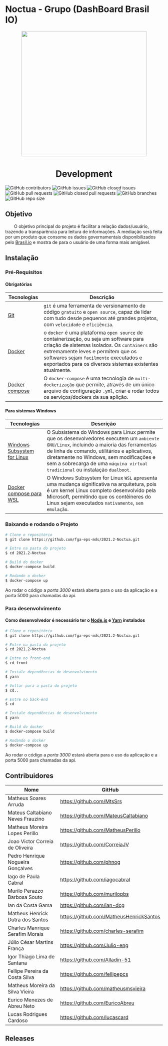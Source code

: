 # Noctua - Grupo (DashBoard Brasil IO)
<p align="center">
  <img width="400" src="https://cdn.discordapp.com/attachments/744698026462937211/949754815217532938/unknown.png">
</p>

<h1 align="center">Development</h1>

![GitHub contributors](https://img.shields.io/github/contributors/fga-eps-mds/Tema03-timeb?color=black)
![GitHub issues](https://img.shields.io/github/issues/fga-eps-mds/Tema03-timeb?color=violet)
![GitHub closed issues](https://img.shields.io/github/issues-closed/fga-eps-mds/Tema03-timeb?color=brightgreen)
![GitHub pull requests](https://img.shields.io/github/issues-pr/fga-eps-mds/Tema03-timeb?color=violet)
![GitHub closed pull requests](https://img.shields.io/github/issues-pr-closed/fga-eps-mds/Tema03-timeb?color=brightgreen)
![GitHub branches](https://badgen.net/github/branches/fga-eps-mds/Tema03-timeb/)
![GitHub repo size](https://img.shields.io/github/repo-size/fga-eps-mds/Tema03-timeb?color=purple)

## Objetivo 
&emsp;&emsp;O objetivo principal do projeto é facilitar a relação dados/usuário, trazendo a transparência para leitura de informações. A mediação será feita por um produto que consome os dados governamentais disponibilizados pelo [Brasil.io](https://brasil.io/home/) e mostra de para o usuário de uma forma mais amigável.  

## Instalação

<!-- Pré-Requisitos -->
### Pré-Requisitos
#### Obrigatórias
|Tecnologias|Descrição|
|-|-|
|[Git](https://git-scm.com/)|`git` é uma ferramenta de versionamento de código `gratuito` e `open source`, capaz de lidar com tudo desde pequenos até grandes projetos, com `velocidade` e `eficiência`.|
|[Docker](https://www.docker.com/get-docker)|o `docker` é uma plataforma `open source` de containerização, ou seja um software para criação de sistemas isolados. Os `containers` são extremamente leves e permitem que os softwares sejam `facilmente` executados e exportados para os diversos sistemas existentes atualmente.|
|[Docker compose](https://docs.docker.com/compose/install/#install-compose)|O `docker-compose` é uma tecnologia de `multi-dockerização` que permite, através de um único arquivo de configuração `.yml`, criar e rodar todos os serviços/dockers da sua aplição.|

#### Para sistemas Windows
|Tecnologias|Descrição|
|-|-|
|[Windows Subsystem for Linux](https://docs.microsoft.com/pt-br/windows/wsl/install-win10)|O Subsistema do Windows para Linux permite que os desenvolvedores executem um `ambiente GNU/Linux`, incluindo a maioria das ferramentas de linha de comando, utilitários e aplicativos, diretamente no Windows, sem modificações e sem a sobrecarga de uma `máquina virtual tradicional` ou instalação `dualboot`.|
|[Docker compose para WSL](https://docs.docker.com/docker-for-windows/wsl/)|O Windows Subsystem for Linux `WSL` apresenta uma mudança significativa na arquitetura, pois é um kernel Linux completo desenvolvido pela Microsoft, permitindo que os contêineres do Linux sejam executados `nativamente`, `sem emulação`. |


### Baixando e rodando o Projeto

```bash
# Clone o repositório
$ git clone https://github.com/fga-eps-mds/2021.2-Noctua.git

# Entre na pasta do projeto
$ cd 2021.2-Noctua

# Build do docker
$ docker-compose build

# Rodando o docker
$ docker-compose up
```
Ao rodar o código a *porta 3000* estará aberta para o uso da aplicação e a porta 5000 para chamadas da api.

### Para desenvolvimento 
#### Como desenvolvedor é necessário ter o [Node.js](https://nodejs.org/en/download/) e [Yarn](https://classic.yarnpkg.com/lang/en/docs/install/#debian-stable) instalados

```bash
# Clone o repositório
$ git clone https://github.com/fga-eps-mds/2021.2-Noctua.git

# Entre na pasta do projeto
$ cd 2021.2-Noctua

# Entre no front-end 
$ cd front

# Instale dependências de desenvolvimento 
$ yarn

# Voltar para a pasta do projeto 
$ cd..

# Entre no back-end 
$ cd 

# Instale dependências de desenvolvimento 
$ yarn

# Build do docker
$ docker-compose build

# Rodando o docker
$ docker-compose up
```
Ao rodar o código a *porta 3000* estará aberta para o uso da aplicação e a porta 5000 para chamadas da api.




## Contribuidores


|Nome                             |GitHub                             | 
| --------                        | --------                          |
|Matheus Soares Arruda            | https://github.com/MtsSrs         |
|Mateus Caltabiano Neves Frauzino |https://github.com/MateusCaltabiano|
|Matheus Moreira Lopes Perillo    |https://github.com/MatheusPerillo  |
|Joao Victor Correia de Oliveira  |https://github.com/CorreiaJV       |
|Pedro Henrique Nogueira Gonçalves|https://github.com/phnog           |
|Iago de Paula Cabral             |https://github.com/iagocabral      |
|Murilo Perazzo Barbosa Souto     |https://github.com/murilopbs       |
|Ian da Costa Gama                |https://github.com/ian-dcg         |
|Matheus Henrick Dutra dos Santos |https://github.com/MatheusHenrickSantos|
|Charles Manrique Serafim Morais  |https://github.com/charles-serafim |
|Júlio César Martins França       |https://github.com/Julio-eng       |
|Igor Thiago Lima de Santana      |https://github.com/Alladin-51      |
|Fellipe Pereira da Costa Silva   |https://github.com/fellipepcs      |
|Matheus Moreira da Silva Vieira  |https://github.com/matheusmsvieira |
|Eurico Menezes de Abreu Neto     |https://github.com/EuricoAbreu     |
|Lucas Rodrigues Cardoso          |https://github.com/lucascard       |

## Releases
